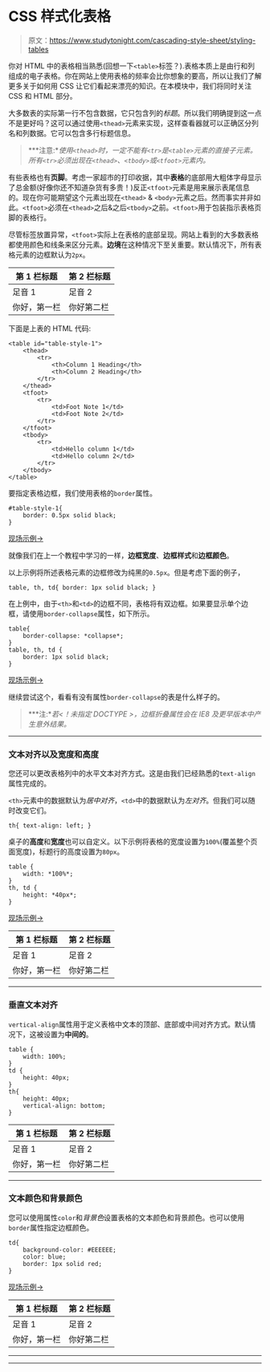 # CSS 样式化表格

> 原文：<https://www.studytonight.com/cascading-style-sheet/styling-tables>

你对 HTML 中的表格相当熟悉(回想一下`<table>`标签？).表格本质上是由行和列组成的电子表格。你在网站上使用表格的频率会比你想象的要高，所以让我们了解更多关于如何用 CSS 让它们看起来漂亮的知识。在本模块中，我们将同时关注 CSS 和 HTML 部分。

大多数表的实际第一行不包含数据，它只包含列的*标题*。所以我们明确提到这一点不是更好吗？这可以通过使用`<thead>`元素来实现，这样查看器就可以正确区分列名和列数据。它可以包含多行标题信息。

> ***注意:**使用`<thead>`时，一定不能有`<tr>`是`<table>`元素的直接子元素。所有`<tr>`必须出现在`<thead>`、`<tbody>`或`<tfoot>`元素内。*

有些表格也有**页脚**。考虑一家超市的打印收据，其中**表格**的底部用大粗体字母显示了总金额(好像你还不知道杂货有多贵！)反正`<tfoot>`元素是用来展示表尾信息的。现在你可能期望这个元素出现在`<thead>` & `<body>`元素之后。然而事实并非如此。`<tfoot>`必须在`<thead>`之后&之后`<tbody>`之前。`<tfoot>`用于包装指示表格页脚的表格行。

尽管标签放置异常，`<tfoot>`实际上在表格的底部呈现。网站上看到的大多数表格都使用颜色和线条来区分元素。**边境**在这种情况下至关重要。默认情况下，所有表格元素的边框默认为`2px`。

| 第 1 栏标题 | 第 2 栏标题 |
| --- | --- |
| 足音 1 | 足音 2 |
| 你好，第一栏 | 你好第二栏 |

下面是上表的 HTML 代码:

```
<table id="table-style-1">
    <thead>
        <tr>
            <th>Column 1 Heading</th>
            <th>Column 2 Heading</th>
        </tr>
    </thead>
    <tfoot>
        <tr>
            <td>Foot Note 1</td>
            <td>Foot Note 2</td>
        </tr>
    </tfoot>
    <tbody>
        <tr>
            <td>Hello column 1</td>
            <td>Hello column 2</td>
        </tr>
    </tbody>
</table>
```

要指定表格边框，我们使用表格的`border`属性。

```
#table-style-1{ 
    border: 0.5px solid black; 
}
```

[现场示例→](/code/playground/web?file=css-table_style_1)

就像我们在上一个教程中学习的一样，**边框宽度**、**边框样式**和**边框颜色**。

以上示例将所述表格元素的边框修改为纯黑的`0.5px`。但是考虑下面的例子，

```
table, th, td{ border: 1px solid black; }
```

在上例中，由于`<th>`和`<td>`的边框不同，表格将有双边框。如果要显示单个边框，请使用`border-collapse`属性，如下所示。

```
table{ 
    border-collapse: *collapse*; 
}
table, th, td { 
    border: 1px solid black; 
}
```

[现场示例→](/code/playground/web?file=css-table_style_2)

继续尝试这个，看看有没有属性`border-collapse`的表是什么样子的。

> ***注:**若<！未指定 DOCTYPE >，边框折叠属性会在 IE8 及更早版本中产生意外结果。*

* * *

### 文本对齐以及宽度和高度

您还可以更改表格列中的水平文本对齐方式。这是由我们已经熟悉的`text-align`属性完成的。

`<th>`元素中的数据默认为*居中对齐*，`<td>`中的数据默认为*左对齐*。但我们可以随时改变它们。

```
th{ text-align: left; }
```

桌子的**高度**和**宽度**也可以自定义。以下示例将表格的宽度设置为`100%`(覆盖整个页面宽度)，标题行的高度设置为`80px`。

```
table { 
    width: *100%*; 
}
th, td { 
    height: *40px*; 
}
```

[现场示例→](/code/playground/web?file=css-table_style_3)

| 第 1 栏标题 | 第 2 栏标题 |
| --- | --- |
| 足音 1 | 足音 2 |
| 你好，第一栏 | 你好第二栏 |

* * *

### 垂直文本对齐

`vertical-align`属性用于定义表格中文本的顶部、底部或中间对齐方式。默认情况下，这被设置为**中间的**。

```
table { 
    width: 100%; 
}
td { 
    height: 40px; 
}
th{ 
    height: 40px;
    vertical-align: bottom; 
}
```

| 第 1 栏标题 | 第 2 栏标题 |
| --- | --- |
| 足音 1 | 足音 2 |
| 你好，第一栏 | 你好第二栏 |

* * *

### 文本颜色和背景颜色

您可以使用属性`color`和*背景色*设置表格的文本颜色和背景颜色。也可以使用`border`属性指定边框颜色。

```
td{ 
    background-color: #EEEEEE; 
    color: blue; 
    border: 1px solid red;
}
```

[现场示例→](/code/playground/web?file=css-table_style_4)

| 第 1 栏标题 | 第 2 栏标题 |
| --- | --- |
| 足音 1 | 足音 2 |
| 你好，第一栏 | 你好第二栏 |

* * *

* * *